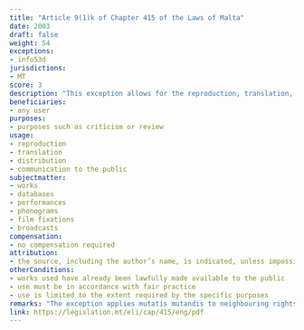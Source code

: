 ```yaml
---
title: "Article 9(1)k of Chapter 415 of the Laws of Malta"
date: 2003
draft: false
weight: 54
exceptions:
- info53d
jurisdictions:
- MT
score: 3
description: "This exception allows for the reproduction, translation, distribution or communication to the public of quotations for purposes such as criticism or review, provided that they relate to a work or other subject-matter which has already been lawfully made available to the public, as long as, unless this is impossible, the source, including the author’s name, is indicated, and that their use is in accordance with fair practice, and to the extent required by the specific purposes" 
beneficiaries:
- any user
purposes: 
- purposes such as criticism or review
usage:
- reproduction
- translation
- distribution 
- communication to the public
subjectmatter:
- works
- databases
- performances
- phonograms
- film fixations
- broadcasts
compensation:
- no compensation required
attribution: 
- the source, including the author’s name, is indicated, unless impossible
otherConditions: 
- works used have already been lawfully made available to the public
- use must be in accordance with fair practice
- use is limited to the extent required by the specific purposes
remarks: "The exception applies mutatis mutandis to neighbouring rights under art. 21 of Cap.415."
link: https://legislation.mt/eli/cap/415/eng/pdf
---
```

